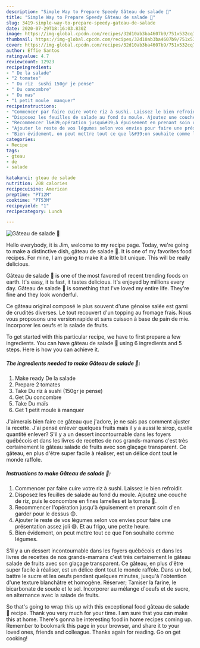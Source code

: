 ```yaml
---
description: "Simple Way to Prepare Speedy Gâteau de salade 🥗"
title: "Simple Way to Prepare Speedy Gâteau de salade 🥗"
slug: 3419-simple-way-to-prepare-speedy-gateau-de-salade
date: 2020-07-29T18:16:03.830Z
image: https://img-global.cpcdn.com/recipes/32d10ab3ba4607b9/751x532cq70/gateau-de-salade-🥗-photo-principale-de-la-recette.jpg
thumbnail: https://img-global.cpcdn.com/recipes/32d10ab3ba4607b9/751x532cq70/gateau-de-salade-🥗-photo-principale-de-la-recette.jpg
cover: https://img-global.cpcdn.com/recipes/32d10ab3ba4607b9/751x532cq70/gateau-de-salade-🥗-photo-principale-de-la-recette.jpg
author: Effie Santos
ratingvalue: 4.7
reviewcount: 12923
recipeingredient:
- " De la salade"
- "2 tomates"
- " Du riz  sushi 150gr je pense"
- " Du concombre"
- " Du mas"
- "1 petit moule  manquer"
recipeinstructions:
- "Commencer par faire cuire votre riz à sushi. Laissez le bien refroidir."
- "Disposez les feuilles de salade au fond du moule. Ajoutez une couche de riz, puis le concombre en fines lamelles et la tomate 🍅."
- "Recommencer l&#39;opération jusqu&#39;à épuisement en prenant soin d&#39;en garder pour le dessus 😊."
- "Ajouter le reste de vos légumes selon vos envies pour faire une présentation assez joli 😅. Et au frigo, une petite heure."
- "Bien évidement, on peut mettre tout ce que l&#39;on souhaite comme légumes."
categories:
- Recipe
tags:
- gteau
- de
- salade

katakunci: gteau de salade 
nutrition: 208 calories
recipecuisine: American
preptime: "PT12M"
cooktime: "PT53M"
recipeyield: "1"
recipecategory: Lunch

---
```



![Gâteau de salade 🥗](https://img-global.cpcdn.com/recipes/32d10ab3ba4607b9/751x532cq70/gateau-de-salade-🥗-photo-principale-de-la-recette.jpg)

Hello everybody, it is Jim, welcome to my recipe page. Today, we're going to make a distinctive dish, gâteau de salade 🥗. It is one of my favorites food recipes. For mine, I am going to make it a little bit unique. This will be really delicious.

Gâteau de salade 🥗 is one of the most favored of recent trending foods on earth. It's easy, it is fast, it tastes delicious. It's enjoyed by millions every day. Gâteau de salade 🥗 is something that I've loved my entire life. They're fine and they look wonderful.

Ce gâteau original composé le plus souvent d&#39;une génoise salée est garni de crudités diverses. Le tout recouvert d&#39;un topping au fromage frais. Nous vous proposons une version rapide et sans cuisson à base de pain de mie. Incorporer les oeufs et la salade de fruits.


To get started with this particular recipe, we have to first prepare a few ingredients. You can have gâteau de salade 🥗 using 6 ingredients and 5 steps. Here is how you can achieve it.

<!--inarticleads1-->

##### The ingredients needed to make Gâteau de salade 🥗:

1. Make ready  De la salade
1. Prepare 2 tomates
1. Take  Du riz à sushi (150gr je pense)
1. Get  Du concombre
1. Take  Du maïs
1. Get 1 petit moule à manquer


J&#39;aimerais bien faire ce gâteau que j&#39;adore, je ne sais pas comment ajuster la recette. J&#39;ai pensé enlever quelques fruits mais il y a aussi le sirop, quelle quantité enlever? S&#39;il y a un dessert incontournable dans les foyers québécois et dans les livres de recettes de nos grands-mamans c&#39;est très certainement le gâteau salade de fruits avec son glaçage transparent. Ce gâteau, en plus d&#39;être super facile à réaliser, est un délice dont tout le monde raffole. 

<!--inarticleads2-->

##### Instructions to make Gâteau de salade 🥗:

1. Commencer par faire cuire votre riz à sushi. Laissez le bien refroidir.
1. Disposez les feuilles de salade au fond du moule. Ajoutez une couche de riz, puis le concombre en fines lamelles et la tomate 🍅.
1. Recommencer l&#39;opération jusqu&#39;à épuisement en prenant soin d&#39;en garder pour le dessus 😊.
1. Ajouter le reste de vos légumes selon vos envies pour faire une présentation assez joli 😅. Et au frigo, une petite heure.
1. Bien évidement, on peut mettre tout ce que l&#39;on souhaite comme légumes.


S&#39;il y a un dessert incontournable dans les foyers québécois et dans les livres de recettes de nos grands-mamans c&#39;est très certainement le gâteau salade de fruits avec son glaçage transparent. Ce gâteau, en plus d&#39;être super facile à réaliser, est un délice dont tout le monde raffole. Dans un bol, battre le sucre et les oeufs pendant quelques minutes, jusqu&#39;à l&#39;obtention d&#39;une texture blanchâtre et homogène. Réserver; Tamiser la farine, le bicarbonate de soude et le sel. Incorporer au mélange d&#39;oeufs et de sucre, en alternance avec la salade de fruits. 

So that's going to wrap this up with this exceptional food gâteau de salade 🥗 recipe. Thank you very much for your time. I am sure that you can make this at home. There's gonna be interesting food in home recipes coming up. Remember to bookmark this page in your browser, and share it to your loved ones, friends and colleague. Thanks again for reading. Go on get cooking!
